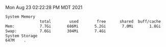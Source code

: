 Mon Aug 23 02:22:28 PM MDT 2021
```bash
System Memory
               total        used        free      shared  buff/cache   available
Mem:           7.7Gi       686Mi       5.2Gi       7.0Mi       1.8Gi       6.6Gi
Swap:          7.6Gi       304Mi       7.4Gi
System Storage
647M	.
```
